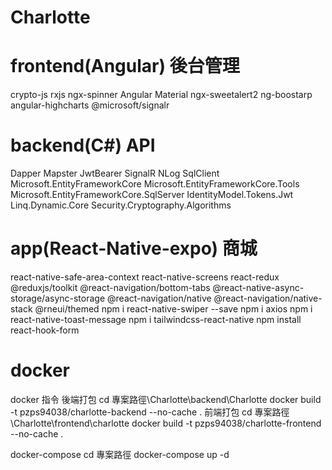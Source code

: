# Charlotte

# frontend(Angular) 後台管理

crypto-js
rxjs
ngx-spinner
Angular Material
ngx-sweetalert2
ng-boostarp
angular-highcharts
@microsoft/signalr

# backend(C#) API

Dapper
Mapster
JwtBearer
SignalR
NLog
SqlClient
Microsoft.EntityFrameworkCore
Microsoft.EntityFrameworkCore.Tools
Microsoft.EntityFrameworkCore.SqlServer
IdentityModel.Tokens.Jwt
Linq.Dynamic.Core
Security.Cryptography.Algorithms

# app(React-Native-expo) 商城

react-native-safe-area-context
react-native-screens
react-redux
@reduxjs/toolkit
@react-navigation/bottom-tabs
@react-native-async-storage/async-storage
@react-navigation/native
@react-navigation/native-stack
@rneui/themed
npm i react-native-swiper --save
npm i axios
npm i react-native-toast-message
npm i tailwindcss-react-native
npm install react-hook-form

# docker

docker 指令
後端打包
cd 專案路徑\Charlotte\backend\Charlotte
docker build -t pzps94038/charlotte-backend --no-cache .
前端打包
cd 專案路徑\Charlotte\frontend\charlotte
docker build -t pzps94038/charlotte-frontend --no-cache .

docker-compose
cd 專案路徑
docker-compose up -d
